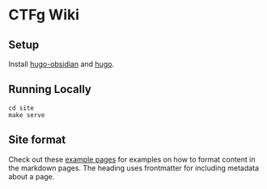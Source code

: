 # CTFg Wiki

## Setup
Install [hugo-obsidian](https://github.com/jackyzha0/hugo-obsidian#obsidian-link-scraper) and [hugo](https://gohugo.io/installation/).

## Running Locally
```shell
cd site
make serve
```

## Site format
Check out these [example pages](https://github.com/jackyzha0/quartz/tree/hugo/content) for examples on how to format content in the markdown pages. The heading uses frontmatter for including metadata about a page.
